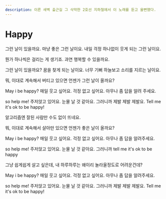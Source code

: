 ```yaml
---
description: 이른 새벽 출근길 그 삭막한 2호선 지하철에서 이 노래를 듣고 울뻔했다.
---
```


# Happy

그런 날이 있을까요. 마냥 좋은 그런 날이요. 내일 걱정 하나없이 웃게 되는 그런 날이요.&#x20;

뭔가 하나씩은 걸리는 게 생기죠. 과연 행복할 수 있을까요.&#x20;

그런 날이 있을까요? 꿈을 찾게 되는 날이요. 너무 기뻐 하늘보고 소리를 지르는 날이요.&#x20;

뭐, 이대로 계속해서 버티고 있으면 언젠가 그런 날이 올까요?&#x20;



May i be happy? 매일 웃고 싶어요. 걱정 없고 싶어요. 아무나 좀 답을 알려 주세요.&#x20;

so help me! 주저앉고 있어요. 눈물 날 것 같아요. 그러니까 제발 제발 제발요. Tell me it's ok to be happy!&#x20;



알고리즘엔 잘된 사람만 수도 없이 뜨네요.&#x20;

뭐, 이대로 계속해서 살아만 있으면 언젠가 좋은 날이 올까요?&#x20;



May i be happy? 매일 웃고 싶어요. 걱정 없고 싶어요. 아무나 좀 답을 알려주세요.&#x20;

so help me! 주저앉고 있어요. 눈물 날 것 같아요. 그러니까 tell me it's ok to be happy&#x20;



그냥 쉽게쉽게 살고 싶은데, 내 하루하루는 왜이리 놀라울정도로 어려운건데?&#x20;

&#x20;

May i be happy? 매일 웃고 싶어요. 걱정 없고 싶어요. 아무나 좀 답을 알려주세요.&#x20;

so help me! 주저앉고 있어요. 눈물 날 것 같아요. 그러니까 제발 제발 제발요. Tell me it's ok to be happy!&#x20;
